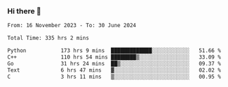 ### Hi there 👋

<!--
**floyiac/floyiac** is a ✨ _special_ ✨ repository because its `README.md` (this file) appears on your GitHub profile.

Here are some ideas to get you started:

- 🔭 I’m currently working on ...
- 🌱 I’m currently learning ...
- 👯 I’m looking to collaborate on ...
- 🤔 I’m looking for help with ...
- 💬 Ask me about ...
- 📫 How to reach me: ...
- 😄 Pronouns: ...
- ⚡ Fun fact: ...
-->

<!--START_SECTION:waka-->

```txt
From: 16 November 2023 - To: 30 June 2024

Total Time: 335 hrs 2 mins

Python           173 hrs 9 mins  █████████████░░░░░░░░░░░░   51.66 %
C++              110 hrs 54 mins ████████▒░░░░░░░░░░░░░░░░   33.09 %
Go               31 hrs 24 mins  ██▒░░░░░░░░░░░░░░░░░░░░░░   09.37 %
Text             6 hrs 47 mins   ▓░░░░░░░░░░░░░░░░░░░░░░░░   02.02 %
C                3 hrs 11 mins   ▒░░░░░░░░░░░░░░░░░░░░░░░░   00.95 %
```

<!--END_SECTION:waka-->
